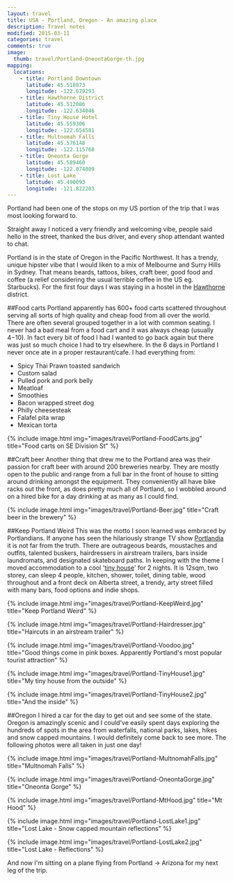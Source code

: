 ```yaml
---
layout: travel
title: USA - Portland, Oregon - An amazing place
description: Travel notes
modified: 2015-03-11
categories: travel
comments: true
image:
  thumb: travel/Portland-OneontaGorge-th.jpg
mapping:
  locations:
    - title: Portland Downtown
      latitude: 45.518873
      longitude: -122.679293
    - title: Hawthorne District
      latitude: 45.512086
      longitude: -122.634046
    - title: Tiny House Hotel
      latitude: 45.559306
      longitude: -122.654581
    - title: Multnomah Falls
      latitude: 45.576148
      longitude: -122.115768
    - title: Oneonta Gorge
      latitude: 45.589460
      longitude: -122.074809
    - title: Lost Lake
      latitude: 45.490093
      longitude: -121.822203
---
```


Portland had been one of the stops on my US portion of the trip that I was most looking forward to. 

Straight away I noticed a very friendly and welcoming vibe, people said hello in the street, thanked the bus driver, and every shop attendant wanted to chat.

Portland is in the state of Oregon in the Pacific Northwest. It has a trendy, unique hipster vibe that I would liken to a mix of Melbourne and Surry Hills in Sydney. That means beards, tattoos, bikes, craft beer, good food and coffee (a relief considering the usual terrible coffee in the US eg. Starbucks). For the first four days I was staying in a hostel in the [Hawthorne](http://en.wikipedia.org/wiki/Hawthorne,_Portland,_Oregon) district. 

##Food carts
Portland apparently has 600+ food carts scattered throughout serving all sorts of high quality and cheap food from all over the world. There are often several grouped together in a lot with common seating. I never had a bad meal from a food cart and it was always cheap (usually $4-$10). In fact every bit of food I had I wanted to go back again but there was just so much choice I had to try elsewhere. In the 6 days in Portland I never once ate in a proper restaurant/cafe.
I had everything from:

* Spicy Thai Prawn toasted sandwich
* Custom salad
* Pulled pork and pork belly
* Meatloaf
* Smoothies
* Bacon wrapped street dog
* Philly cheesesteak
* Falafel pita wrap
* Mexican torta

{% include image.html img="images/travel/Portland-FoodCarts.jpg" title="Food carts on SE Division St" %}

##Craft beer
Another thing that drew me to the Portland area was their passion for craft beer with around 200 breweries nearby. They are mostly open to the public and range from a full bar in the front of house to sitting around drinking amongst the equipment. They conveniently all have bike racks out the front, as does pretty much all of Portland, so I wobbled around on a hired bike for a day drinking at as many as I could find.

{% include image.html img="images/travel/Portland-Beer.jpg" title="Craft beer in the brewery" %}

##Keep Portland Weird
This was the motto I soon learned was embraced by Portlandians. If anyone has seen the hilariously strange TV show [Portlandia](http://www.imdb.com/title/tt1780441/) it is not far from the truth. There are outrageous beards, moustaches and outfits, talented buskers, hairdressers in airstream trailers, bars inside laundromats, and designated skateboard paths. 
In keeping with the theme I moved accommodation to a cool '[tiny house](https://tinyhousehotel.com)' for 2 nights. It is 12sqm, two storey, can sleep 4 people, kitchen, shower, toilet, dining table, wood throughout and a front deck on Alberta street, a trendy, arty street filled with many bars, food options and indie shops. 

{% include image.html img="images/travel/Portland-KeepWeird.jpg" title="Keep Portland Weird" %}

{% include image.html img="images/travel/Portland-Hairdresser.jpg" title="Haircuts in an airstream trailer" %}

{% include image.html img="images/travel/Portland-Voodoo.jpg" title="Good things come in pink boxes. Apparently Portland's most popular tourist attraction" %}

{% include image.html img="images/travel/Portland-TinyHouse1.jpg" title="My tiny house from the outside" %}

{% include image.html img="images/travel/Portland-TinyHouse2.jpg" title="And the inside" %}

##Oregon
I hired a car for the day to get out and see some of the state. Oregon is amazingly scenic and I could've easily spent days exploring the hundreds of spots in the area from waterfalls, national parks, lakes, hikes and snow capped mountains. I would definitely come back to see more. The following photos were all taken in just one day!

{% include image.html img="images/travel/Portland-MultnomahFalls.jpg" title="Multnomah Falls" %}

{% include image.html img="images/travel/Portland-OneontaGorge.jpg" title="Oneonta Gorge" %}

{% include image.html img="images/travel/Portland-MtHood.jpg" title="Mt Hood" %}

{% include image.html img="images/travel/Portland-LostLake1.jpg" title="Lost Lake - Snow capped mountain reflections" %}

{% include image.html img="images/travel/Portland-LostLake2.jpg" title="Lost Lake - Reflections" %}

And now I'm sitting on a plane flying from Portland → Arizona for my next leg of the trip. 
